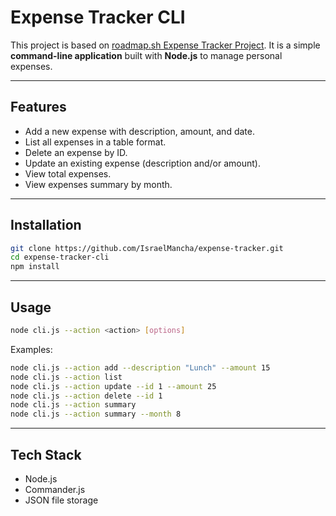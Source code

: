 # Expense Tracker CLI

This project is based on [roadmap.sh Expense Tracker Project](https://roadmap.sh/projects/expense-tracker).
It is a simple **command-line application** built with **Node.js** to manage personal expenses.

---

## Features

* Add a new expense with description, amount, and date.
* List all expenses in a table format.
* Delete an expense by ID.
* Update an existing expense (description and/or amount).
* View total expenses.
* View expenses summary by month.

---

## Installation

```bash
git clone https://github.com/IsraelMancha/expense-tracker.git
cd expense-tracker-cli
npm install
```

---

## Usage

```bash
node cli.js --action <action> [options]
```

Examples:

```bash
node cli.js --action add --description "Lunch" --amount 15
node cli.js --action list
node cli.js --action update --id 1 --amount 25
node cli.js --action delete --id 1
node cli.js --action summary
node cli.js --action summary --month 8
```

---

## Tech Stack

* Node.js
* Commander.js
* JSON file storage

